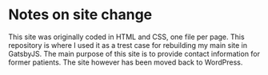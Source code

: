 # Notes on site change
This site was originally coded in HTML and CSS, one file per page. This repository is where I used it as a trest case for rebuilding my main site in GatsbyJS. The main purpose of this site is to provide contact information for former patients. 
The site however has been moved back to WordPress.
